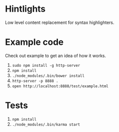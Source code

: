# Hintlights

Low level content replacement for syntax highlighters.

# Example code

Check out example to get an idea of how it works.

1. `sudo npm install -g http-server`
2. `npm install`
3. `./node_modules/.bin/bower install`
4. `http-server -p 8888 .`
5. `open http://localhost:8888/test/example.html`

# Tests

1. `npm install`
2. `./node_modules/.bin/karma start`
